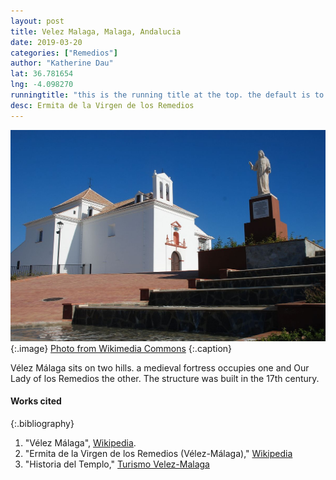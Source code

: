 ```yaml
---
layout: post
title: Velez Malaga, Malaga, Andalucia
date: 2019-03-20
categories: ["Remedios"]
author: "Katherine Dau"
lat: 36.781654
lng: -4.098270
runningtitle: "this is the running title at the top. the default is to display the site title, so to activate the running title you will need to uncomment in the post.html layout"
desc: Ermita de la Virgen de los Remedios
---
```

![Ermita de la Virgen de los Remedios](images/rem-velez-malaga.jpg)
   {:.image}
[Photo from Wikimedia Commons](https://commons.wikimedia.org/wiki/File:Jt_201603_DSC_0434.jpg)
   {:.caption}

Vélez Málaga sits on two hills. a medieval fortress occupies one and Our Lady of los Remedios the other. The structure was built in the 17th century.

#### Works cited

{:.bibliography}
1. "Vélez Málaga", [Wikipedia](https://en.wikipedia.org/wiki/V%C3%A9lez-M%C3%A1laga).
2. "Ermita de la Virgen de los Remedios (Vélez-Málaga)," [Wikipedia](https://es.wikipedia.org/wiki/Ermita_de_la_Virgen_de_los_Remedios_(V%C3%A9lez-M%C3%A1laga))
3. "Historia del Templo," [Turismo Velez-Malaga](https://turismo.velezmalaga.es/index.php?mod=audioguias&tag=r6-ermita-virgen-remedios&id=81)
